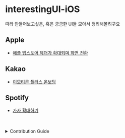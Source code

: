 # interestingUI-iOS
따라 만들어보고싶은, 혹은 궁금한 UI들 모아서 정리해볼려구요

## Apple
* [애플 앱스토어 헤더가 확대되며 화면 전환](/Apple/appstore_expand_header.md)

## Kakao
* [이모티콘 플러스 온보딩](/Kakao/emoticon_plus_onboarding.md)

## Spotify
* [가사 확대하기](/Spotify/expand_lyrics.md)


<br>
<br>
<details><summary> Contribution Guide </summary>
  
  # Contribution Guide

1. 같은 회사로 묶을 수 있다면 폴더를 만들어주세요
2. 파일명은 스네이크케이스로 알기 쉽게 작성 부탁해요 !
3. 이미지르 업로드 해주세요

> ex) signup_onboarding.md
> ex) /Kakao/signup_onboarding.md

## .md 파일 기본 양식
# <title>
어떤 UI인지 간략하게 제목을 만들어주세요 

## UI 
`.jpeg`, `.png`, `.gif ` 확장자 타입으로 이미지르 업로드해주세요

  화면비율은 보기 편한 사이즈로 조정 부탁드려요 🙏
  
  
</details>

